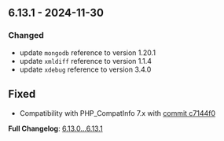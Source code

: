 
## 6.13.1 - 2024-11-30

### Changed

- update `mongodb` reference to version 1.20.1
- update `xmldiff` reference to version 1.1.4
- update `xdebug` reference to version 3.4.0

## Fixed

- Compatibility with PHP_CompatInfo 7.x with [commit c7144f0](https://github.com/llaville/php-compatinfo-db/commit/c7144f0c5bc4ac32544b72ae7c4c13f7e760b17b)

**Full Changelog**: [6.13.0...6.13.1](https://github.com/llaville/php-compatinfo-db/compare/6.13.0...6.13.1)

